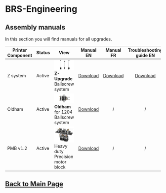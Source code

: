 
# BRS-Engineering  
## Assembly manuals

In this section you will find manuals for all upgrades. 

Printer Component|Status|View|Manual EN|Manual FR|Troubleshooting guide EN
-----------------|------|-----------------------------------| :----: |  :---------------: |  :---------------:
Z system|Active|![alt text](/image/Complete.PNG)<br> **Z-Upgrade** Ballscrew system|[Download](/manuals/manualEN.pdf)|[Download](/manuals/manualFR.pdf)|[Download](/manuals/TroubleshootingZ.pdf)  
Oldham|Active|![alt text](/image/Oldham1.png)<br> **Oldham** for 1204 Ballscrew system|[Download](/manuals/Oldham-Manual.pdf)|/|/
PMB v1.2|Active|![alt text](/image/motorblock.png)<br> Heavy duty Precision motor block|[Download](/manuals/Manual-PMB.pdf)|/|/ 


## [Back to Main Page](/README.md)
